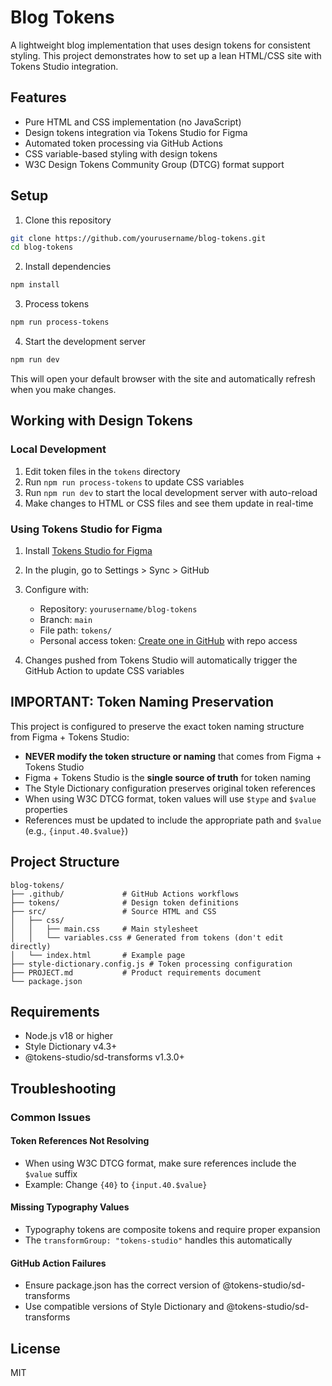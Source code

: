 # Blog Tokens

A lightweight blog implementation that uses design tokens for consistent styling. This project demonstrates how to set up a lean HTML/CSS site with Tokens Studio integration.

## Features

- Pure HTML and CSS implementation (no JavaScript)
- Design tokens integration via Tokens Studio for Figma
- Automated token processing via GitHub Actions
- CSS variable-based styling with design tokens
- W3C Design Tokens Community Group (DTCG) format support

## Setup

1. Clone this repository

```bash
git clone https://github.com/yourusername/blog-tokens.git
cd blog-tokens
```

2. Install dependencies

```bash
npm install
```

3. Process tokens

```bash
npm run process-tokens
```

4. Start the development server

```bash
npm run dev
```

This will open your default browser with the site and automatically refresh when you make changes.

## Working with Design Tokens

### Local Development

1. Edit token files in the `tokens` directory
2. Run `npm run process-tokens` to update CSS variables
3. Run `npm run dev` to start the local development server with auto-reload
4. Make changes to HTML or CSS files and see them update in real-time

### Using Tokens Studio for Figma

1. Install [Tokens Studio for Figma](https://tokens.studio/)
2. In the plugin, go to Settings > Sync > GitHub
3. Configure with:

   - Repository: `yourusername/blog-tokens`
   - Branch: `main`
   - File path: `tokens/`
   - Personal access token: [Create one in GitHub](https://github.com/settings/tokens) with repo access

4. Changes pushed from Tokens Studio will automatically trigger the GitHub Action to update CSS variables

## IMPORTANT: Token Naming Preservation

This project is configured to preserve the exact token naming structure from Figma + Tokens Studio:

- **NEVER modify the token structure or naming** that comes from Figma + Tokens Studio
- Figma + Tokens Studio is the **single source of truth** for token naming
- The Style Dictionary configuration preserves original token references
- When using W3C DTCG format, token values will use `$type` and `$value` properties
- References must be updated to include the appropriate path and `$value` (e.g., `{input.40.$value}`)

## Project Structure

```
blog-tokens/
├── .github/             # GitHub Actions workflows
├── tokens/              # Design token definitions
├── src/                 # Source HTML and CSS
│   ├── css/
│   │   ├── main.css     # Main stylesheet
│   │   └── variables.css # Generated from tokens (don't edit directly)
│   └── index.html       # Example page
├── style-dictionary.config.js # Token processing configuration
├── PROJECT.md           # Product requirements document
└── package.json
```

## Requirements

- Node.js v18 or higher
- Style Dictionary v4.3+
- @tokens-studio/sd-transforms v1.3.0+

## Troubleshooting

### Common Issues

#### Token References Not Resolving

- When using W3C DTCG format, make sure references include the `$value` suffix
- Example: Change `{40}` to `{input.40.$value}`

#### Missing Typography Values

- Typography tokens are composite tokens and require proper expansion
- The `transformGroup: "tokens-studio"` handles this automatically

#### GitHub Action Failures

- Ensure package.json has the correct version of @tokens-studio/sd-transforms
- Use compatible versions of Style Dictionary and @tokens-studio/sd-transforms

## License

MIT
